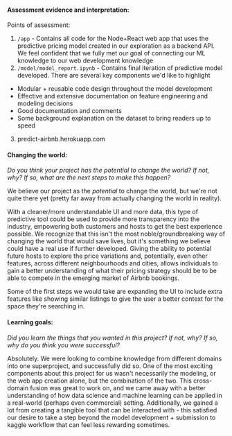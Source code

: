 #### Assessment evidence and interpretation:
Points of assessment:

1. `/app` - Contains all code for the Node+React web app that uses the predictive pricing model created in our exploration as a backend API. We feel confident that we fully met our goal of connecting our ML knowledge to our web development knowledge
2. `/model/model_report.ipynb` - Contains final iteration of predictive model developed. There are several key components we'd like to highlight
  - Modular + reusable code design throughout the model development
  - Effective and extensive documentation on feature engineering and modeling decisions
  - Good documentation and comments 
  - Some background explanation on the dataset to bring readers up to speed
3. predict-airbnb.herokuapp.com


#### Changing the world: 
*Do you think your project has the potential to change the world?  If not, why?  If so, what are the next steps to make this happen?*

We believe our project as the *potential* to change the world, but we're not quite there yet (pretty far away from actually changing the world in reality).

With a cleaner/more understandable UI and more data, this type of predictive tool could be used to provide more transparency into the industry, empowering both customers and hosts to get the best experience possible. We recognize that this isn't the most noble/groundbreaking way of changing the world that would save lives, but it's something we believe could have a real use if further developed. Giving the ability to potential future hosts to explore the price variations and, potentially, even other features, across different neighbourhoods and cities, allows individuals to gain a better understanding of what their pricing strategy should be to be able to compete in the emerging market of Airbnb bookings.

Some of the first steps we would take are expanding the UI to include extra features like showing similar listings to give the user a better context for the space they're searching in. 


#### Learning goals: 
*Did you learn the things that you wanted in this project?  If not, why?  If so, why do you think you were successful?*

Absolutely. We were looking to combine knowledge from different domains into one superproject, and successfully did so. One of the most exciting components about this project for us wasn't necessarily the modeling, or the web app creation alone, but the combination of the two. This cross-domain fusion was great to work on, and we came away with a better understanding of how data science and machine learning can be applied in a real-world (perhaps even commercial) setting. Additionally, we gained a lot from creating a tangible tool that can be interacted with - this satisfied our desire to take a step beyond the model development + submission to kaggle workflow that can feel less rewarding sometimes.
